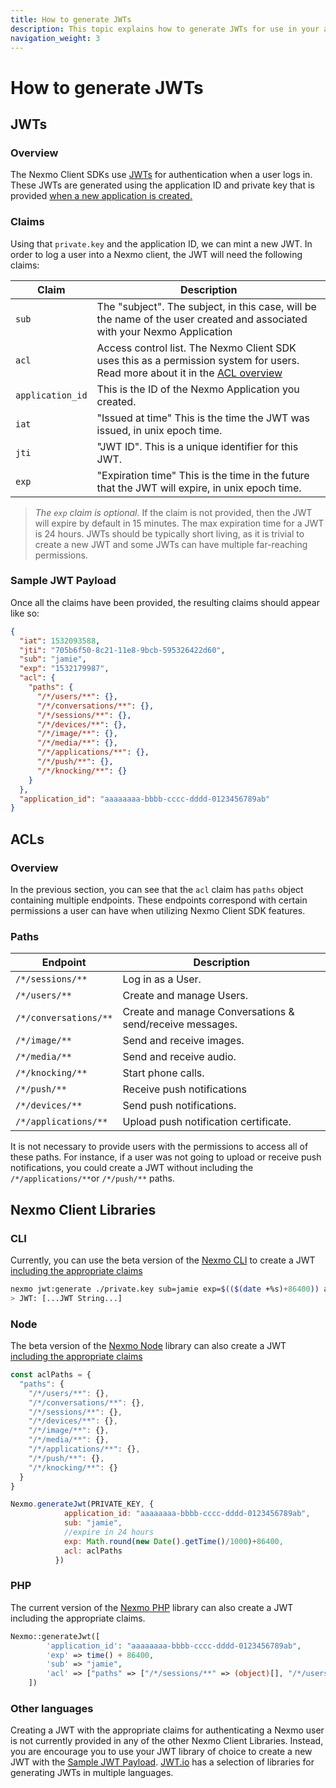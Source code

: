 ```yaml
---
title: How to generate JWTs
description: This topic explains how to generate JWTs for use in your app. JSON Web Tokens (JWTs) and Access Control Lists (ACLs) are a key concept to understand in order to authenticate your apps and users.
navigation_weight: 3
---
```


# How to generate JWTs

## JWTs

### Overview

The Nexmo Client SDKs use [JWTs](https://jwt.io/) for authentication when a user logs in. These JWTs are generated using the application ID and private key that is provided [when a new application is created.](/tutorials/client-sdk-generate-test-credentials#create-a-nexmo-application)

### Claims

Using that `private.key` and the application ID, we can mint a new JWT. In order to log a user into a Nexmo client, the JWT will need the following claims:

|Claim | Description |
| --------- | ----------- |
| `sub`| The "subject". The subject, in this case, will be the name of the user created and associated with your Nexmo Application |
| `acl`| Access control list. The Nexmo Client SDK uses this as a permission system for users. Read more about it in the [ACL overview](#acls) |
| `application_id`| This is the ID of the Nexmo Application you created. |
| `iat`| "Issued at time" This is the time the JWT was issued, in unix epoch time. |
| `jti`| "JWT ID". This is a unique identifier for this JWT. |
| `exp`| "Expiration time" This is the time in the future that the JWT will expire, in unix epoch time.  |

> *The `exp` claim is optional.* If the claim is not provided, then the JWT will expire by default in 15 minutes. The max expiration time for a JWT is 24 hours. JWTs should be typically short living, as it is trivial to create a new JWT and some JWTs can have multiple far-reaching permissions.

### Sample JWT Payload

Once all the claims have been provided, the resulting claims should appear like so:

```json
{
  "iat": 1532093588,
  "jti": "705b6f50-8c21-11e8-9bcb-595326422d60",
  "sub": "jamie",
  "exp": "1532179987",
  "acl": {
    "paths": {
      "/*/users/**": {},
      "/*/conversations/**": {},
      "/*/sessions/**": {},
      "/*/devices/**": {},
      "/*/image/**": {},
      "/*/media/**": {},
      "/*/applications/**": {},
      "/*/push/**": {},
      "/*/knocking/**": {}
    }
  },
  "application_id": "aaaaaaaa-bbbb-cccc-dddd-0123456789ab"
}
```

## ACLs

### Overview

In the previous section, you can see that the `acl` claim has `paths` object containing multiple endpoints. These endpoints correspond with certain permissions a user can have when utilizing Nexmo Client SDK features.

### Paths

|Endpoint | Description |
| --------- | ----------- |
| `/*/sessions/**`| Log in as a User.|
| `/*/users/**`| Create and manage Users.|
| `/*/conversations/**`| Create and manage Conversations & send/receive messages.|
| `/*/image/**`| Send and receive images.|
| `/*/media/**`| Send and receive audio.|
| `/*/knocking/**`| Start phone calls.|
| `/*/push/**`| Receive push notifications|
| `/*/devices/**`| Send push notifications.|
| `/*/applications/**`| Upload push notification certificate.|

It is not necessary to provide users with the permissions to access all of these paths. For instance, if a user was not going to upload or receive push notifications, you could create a JWT without including the `/*/applications/**`or `/*/push/**` paths.

## Nexmo Client Libraries

### CLI

Currently, you can use the beta version of the [Nexmo CLI](https://github.com/Nexmo/nexmo-cli/tree/beta) to create a JWT [including the appropriate claims](https://github.com/Nexmo/nexmo-cli/tree/beta#jwt)

```sh
nexmo jwt:generate ./private.key sub=jamie exp=$(($(date +%s)+86400)) acl='{"paths":{"/*/users/**":{},"/*/conversations/**":{},"/*/sessions/**":{},"/*/devices/**":{},"/*/image/**":{},"/*/media/**":{},"/*/applications/**":{},"/*/push/**":{},"/*/knocking/**":{}}}' application_id=YOUR_APP_ID
> JWT: [...JWT String...]
```

### Node

The beta version of the [Nexmo Node](https://github.com/Nexmo/nexmo-node/tree/beta#jwt) library can also create a JWT [including the appropriate claims](https://github.com/Nexmo/nexmo-node/tree/beta#jwt)

```js
const aclPaths = {
  "paths": {
    "/*/users/**": {},
    "/*/conversations/**": {},
    "/*/sessions/**": {},
    "/*/devices/**": {},
    "/*/image/**": {},
    "/*/media/**": {},
    "/*/applications/**": {},
    "/*/push/**": {},
    "/*/knocking/**": {}
  }
}

Nexmo.generateJwt(PRIVATE_KEY, {
            application_id: "aaaaaaaa-bbbb-cccc-dddd-0123456789ab",
            sub: "jamie",
            //expire in 24 hours
            exp: Math.round(new Date().getTime()/1000)+86400,
            acl: aclPaths
          })
```

### PHP

The current version of the [Nexmo PHP](https://github.com/Nexmo/nexmo-php) library can also create a JWT including the appropriate claims.

```php
Nexmo::generateJwt([
        'application_id': "aaaaaaaa-bbbb-cccc-dddd-0123456789ab",
        'exp' => time() + 86400,
        'sub' => "jamie",
        'acl' => ["paths" => ["/*/sessions/**" => (object)[], "/*/users/**" => (object)[], "/*/conversations/**" => (object)[], "/*/devices/**" => (object)[], "/*/image/**" => (object)[], "/*/media/**" => (object)[], "/*/applications/**" => (object)[], "/*/push/**" => (object)[], "/*/knocking/**" => (object)[]]],
    ])
```

### Other languages

Creating a JWT with the appropriate claims for authenticating a Nexmo user is not currently provided in any of the other Nexmo Client Libraries. Instead, you are encourage you to use your JWT library of choice to create a new JWT with the [Sample JWT Payload](#sample-jwt-payload). [JWT.io](https://jwt.io/#libraries-io) has a selection of libraries for generating JWTs in multiple languages.
